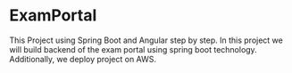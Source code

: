 # ExamPortal
This Project using Spring Boot and Angular step by step. In this project we will build backend of the exam portal using spring boot technology. Additionally, we deploy project on AWS.
